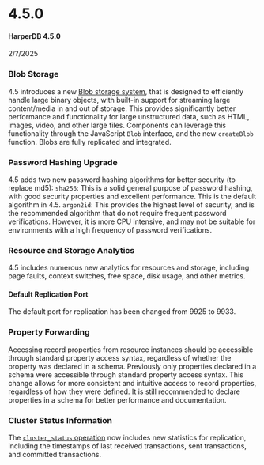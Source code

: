 # 4.5.0

#### HarperDB 4.5.0

2/?/2025

### Blob Storage
4.5 introduces a new [Blob storage system](../../reference/blob.md), that is designed to efficiently handle large binary objects, with built-in support for streaming large content/media in and out of storage. This provides significantly better performance and functionality for large unstructured data, such as HTML, images, video, and other large files. Components can leverage this functionality through the JavaScript `Blob` interface, and the new `createBlob` function. Blobs are fully replicated and integrated.

### Password Hashing Upgrade
4.5 adds two new password hashing algorithms for better security (to replace md5):
`sha256`: This is a solid general purpose of password hashing, with good security properties and excellent performance. This is the default algorithm in 4.5.
`argon2id`: This provides the highest level of security, and is the recommended algorithm that do not require frequent password verifications. However, it is more CPU intensive, and may not be suitable for  environments with a high frequency of password verifications.

### Resource and Storage Analytics
4.5 includes numerous new analytics for resources and storage, including page faults, context switches, free space, disk usage, and other metrics.

#### Default Replication Port
The default port for replication has been changed from 9925 to 9933.

### Property Forwarding
Accessing record properties from resource instances should be accessible through standard property access syntax, regardless of whether the property was declared in a schema. Previously only properties declared in a schema were accessible through standard property access syntax. This change allows for more consistent and intuitive access to record properties, regardless of how they were defined. It is still recommended to declare properties in a schema for better performance and documentation. 

### Cluster Status Information
The [`cluster_status` operation](../../../developers/operations-api/clustering.md) now includes new statistics for replication, including the timestamps of last received transactions, sent transactions, and committed transactions.